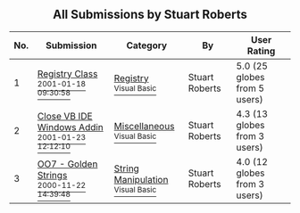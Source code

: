 ﻿<div align="center">

## All Submissions by Stuart Roberts

</div>

No.  | Submission | Category | By   | User Rating
---- | ---------- | -------- | ---- | -----------
1 | [Registry Class<br /><sup>2001-01-18 09:30:58</sup>](https://github.com/Planet-Source-Code/stuart-roberts-registry-class__1-14499) | [Registry<br /><sup>Visual Basic</sup>](../ByCategory/registry__1-36.md) | Stuart Roberts | 5.0 (25 globes from 5 users)
2 | [Close VB IDE Windows Addin<br /><sup>2001-01-23 12:12:10</sup>](https://github.com/Planet-Source-Code/stuart-roberts-close-vb-ide-windows-addin__1-14647) | [Miscellaneous<br /><sup>Visual Basic</sup>](../ByCategory/miscellaneous__1-1.md) | Stuart Roberts | 4.3 (13 globes from 3 users)
3 | [OO7 \- Golden Strings<br /><sup>2000-11-22 14:39:48</sup>](https://github.com/Planet-Source-Code/stuart-roberts-oo7-golden-strings__1-14504) | [String Manipulation<br /><sup>Visual Basic</sup>](../ByCategory/string-manipulation__1-5.md) | Stuart Roberts | 4.0 (12 globes from 3 users)
